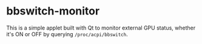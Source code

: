 # bbswitch-monitor

This is a simple applet built with Qt to monitor external GPU status, whether it's ON or OFF by querying `/proc/acpi/bbswitch`.
